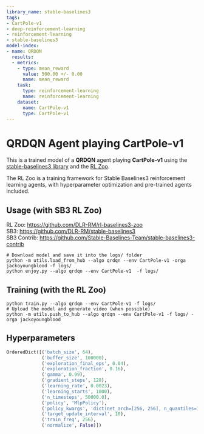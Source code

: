 ```yaml
---
library_name: stable-baselines3
tags:
- CartPole-v1
- deep-reinforcement-learning
- reinforcement-learning
- stable-baselines3
model-index:
- name: QRDQN
  results:
  - metrics:
    - type: mean_reward
      value: 500.00 +/- 0.00
      name: mean_reward
    task:
      type: reinforcement-learning
      name: reinforcement-learning
    dataset:
      name: CartPole-v1
      type: CartPole-v1
---
```


# **QRDQN** Agent playing **CartPole-v1**
This is a trained model of a **QRDQN** agent playing **CartPole-v1**
using the [stable-baselines3 library](https://github.com/DLR-RM/stable-baselines3)
and the [RL Zoo](https://github.com/DLR-RM/rl-baselines3-zoo).

The RL Zoo is a training framework for Stable Baselines3
reinforcement learning agents,
with hyperparameter optimization and pre-trained agents included.

## Usage (with SB3 RL Zoo)

RL Zoo: https://github.com/DLR-RM/rl-baselines3-zoo<br/>
SB3: https://github.com/DLR-RM/stable-baselines3<br/>
SB3 Contrib: https://github.com/Stable-Baselines-Team/stable-baselines3-contrib

```
# Download model and save it into the logs/ folder
python -m utils.load_from_hub --algo qrdqn --env CartPole-v1 -orga jackoyoungblood -f logs/
python enjoy.py --algo qrdqn --env CartPole-v1  -f logs/
```

## Training (with the RL Zoo)
```
python train.py --algo qrdqn --env CartPole-v1 -f logs/
# Upload the model and generate video (when possible)
python -m utils.push_to_hub --algo qrdqn --env CartPole-v1 -f logs/ -orga jackoyoungblood
```

## Hyperparameters
```python
OrderedDict([('batch_size', 64),
             ('buffer_size', 100000),
             ('exploration_final_eps', 0.04),
             ('exploration_fraction', 0.16),
             ('gamma', 0.99),
             ('gradient_steps', 128),
             ('learning_rate', 0.0023),
             ('learning_starts', 1000),
             ('n_timesteps', 50000.0),
             ('policy', 'MlpPolicy'),
             ('policy_kwargs', 'dict(net_arch=[256, 256], n_quantiles=10)'),
             ('target_update_interval', 10),
             ('train_freq', 256),
             ('normalize', False)])
```
